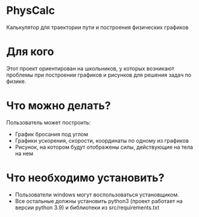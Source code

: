 # PhysCalc
Калькулятор для траектории пути и построения физических графиков

# Для кого
Этот проект ориентирован на школьников, у которых возникают проблемы при построении графиков и рисунков для решения задач по физике.

# Что можно делать?
Пользователь может построить:
* График бросания под углом
* Графики ускорения, скорости, координаты по одному из графиков
* Рисунок, на котором будут отображены силы, действующие на тела на нем

# Что необходимо установить?
* Пользователи windows могут воспользоваться установщиком.
* Все остальные должны установить python3 (проект работает на версии python 3.9) и библиотеки из src/requirements.txt

